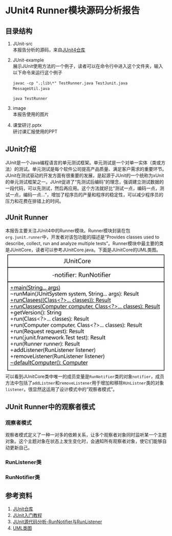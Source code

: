 # JUnit4 Runner模块源码分析报告


## 目录结构
1. JUnit-src  
    本报告分析的源码，来自[JUnit4仓库](https://github.com/junit-team/junit4/tree/main/src/main/java/org/junit/runner)
2. JUnit-example  
    展示JUnit使用方法的一个例子，读者可以在命令行中进入这个文件夹，输入以下命令来运行这个例子
    
    `javac -cp ".;lib\*" TestRunner.java TestJunit.java  MessageUtil.java`

    `java TestRunner`
3. image  
    本报告使用的图片
4. 课堂研讨.pptx  
    研讨课汇报使用的PPT



## JUnit介绍
JUnit是一个Java编程语言的单元测试框架。单元测试是一个对单一实体（类或方法）的测试。单元测试是每个软件公司提高产品质量、满足客户需求的重要环节。JUnit在测试驱动的开发方面有很重要的发展，是起源于JUnit的一个统称为xUnit的单元测试框架之一。JUnit促进了“先测试后编码”的理念，强调建立测试数据的一段代码，可以先测试，然后再应用。这个方法就好比“测试一点，编码一点，测试一点，编码一点...”，增加了程序员的产量和程序的稳定性，可以减少程序员的压力和花费在排错上的时间。


## JUnit Runner
本报告主要关注JUnit4中的Runner模块。Runner模块封装在包`org.junit.runner`中，开发者对该包功能的描述是“Provides classes used to describe, collect, run and analyze multiple tests”。Runner模块中最主要的类是JUnitCore，读者可以参考JUnitCore.java。下面是JUnitCore的UML类图。
![JUnitCore的UML类图](./image/JUnitCore.png)
可以看到JUnitCore类中唯一的成员变量是`RunNotifier`类的对象`notifier`，成员方法中包括了`addListner`和`removeListener`用于增加和移除`RUnListner`类的对象`listener`。很显然这运用了设计模式中的“观察者模式”。


## JUnit Runner中的观察者模式
### 观察者模式
观察者模式定义了一种一对多的依赖关系，让多个观察者对象同时监听某一个主题对象。这个主题对象在状态上发生变化时，会通知所有观察者对象，使它们能够自动更新自己。


### RunListener类


### RunNotifier类


## 参考资料
1. [JUnit仓库](https://github.com/junit-team/junit4/)
2. [JUnit入门教程](https://wiki.jikexueyuan.com/project/junit/)
3. [JUnit源代码分析-RunNotifier与RunListener](https://blog.csdn.net/yqj2065/article/details/39927927)
4. [UML类图](https://www.jianshu.com/p/57620b762160)
